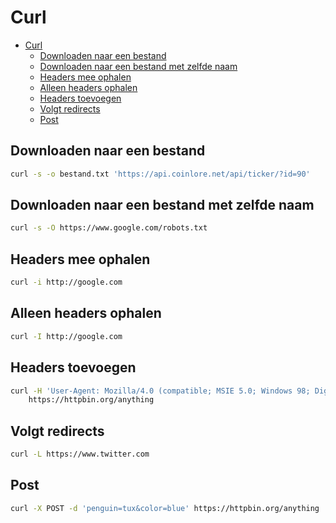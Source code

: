 # Curl

- [Curl](#curl)
  - [Downloaden naar een bestand](#downloaden-naar-een-bestand)
  - [Downloaden naar een bestand met zelfde naam](#downloaden-naar-een-bestand-met-zelfde-naam)
  - [Headers mee ophalen](#headers-mee-ophalen)
  - [Alleen headers ophalen](#alleen-headers-ophalen)
  - [Headers toevoegen](#headers-toevoegen)
  - [Volgt redirects](#volgt-redirects)
  - [Post](#post)

## Downloaden naar een bestand

```bash
curl -s -o bestand.txt 'https://api.coinlore.net/api/ticker/?id=90'
```

## Downloaden naar een bestand met zelfde naam

```bash
curl -s -O https://www.google.com/robots.txt
```

## Headers mee ophalen

```bash
curl -i http://google.com
```

## Alleen headers ophalen

```bash
curl -I http://google.com
```

## Headers toevoegen

```bash
curl -H 'User-Agent: Mozilla/4.0 (compatible; MSIE 5.0; Windows 98; DigExt)' \
    https://httpbin.org/anything
```

## Volgt redirects

```bash
curl -L https://www.twitter.com
```

## Post

```bash
curl -X POST -d 'penguin=tux&color=blue' https://httpbin.org/anything
```
